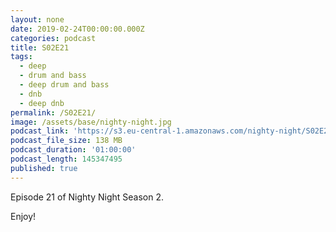 ```yaml
---
layout: none
date: 2019-02-24T00:00:00.000Z
categories: podcast
title: S02E21
tags:
  - deep
  - drum and bass
  - deep drum and bass
  - dnb
  - deep dnb
permalink: /S02E21/
image: /assets/base/nighty-night.jpg
podcast_link: 'https://s3.eu-central-1.amazonaws.com/nighty-night/S02E21.mp3'
podcast_file_size: 138 MB
podcast_duration: '01:00:00'
podcast_length: 145347495
published: true
---
```

Episode 21 of Nighty Night Season 2.

Enjoy!
